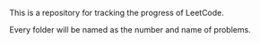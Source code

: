 This is a repository for tracking the progress of LeetCode.

Every folder will be named as the number and name of problems.
